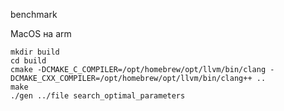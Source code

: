 benchmark

MacOS на arm


```
mkdir build
cd build
cmake -DCMAKE_C_COMPILER=/opt/homebrew/opt/llvm/bin/clang -DCMAKE_CXX_COMPILER=/opt/homebrew/opt/llvm/bin/clang++ ..
make
./gen ../file search_optimal_parameters
```